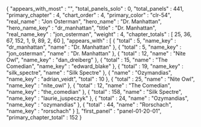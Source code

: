 {
  "appears_with_most" : "",
  "total_panels_solo" : 0,
  "total_panels" : 441,
  "primary_chapter" : 4,
  "chart_order" : 4,
  "primary_color" : "clr-54",
  "real_name" : "Jon Osterman",
  "hero_name" : "Dr. Manhattan",
  "hero_name_key" : "dr_manhattan",
  "title" : "Dr. Manhattan",
  "real_name_key" : "jon_osterman",
  "weight" : 4,
  "chapter_totals" : [
    25,
    36,
    67,
    152,
    1,
    9,
    89,
    2,
    60
  ],
  "appears_with" : [
    {
      "total" : 5,
      "name_key" : "dr_manhattan",
      "name" : "Dr. Manhattan"
    },
    {
      "total" : 5,
      "name_key" : "jon_osterman",
      "name" : "Dr. Manhattan"
    },
    {
      "total" : 12,
      "name" : "Nite Owl",
      "name_key" : "dan_dreiberg"
    },
    {
      "total" : 15,
      "name" : "The Comedian",
      "name_key" : "edward_blake"
    },
    {
      "total" : 19,
      "name_key" : "silk_spectre",
      "name" : "Silk Spectre"
    },
    {
      "name" : "Ozymandias",
      "name_key" : "adrian_veidt",
      "total" : 10
    },
    {
      "total" : 25,
      "name" : "Nite Owl",
      "name_key" : "nite_owl"
    },
    {
      "total" : 12,
      "name" : "The Comedian",
      "name_key" : "the_comedian"
    },
    {
      "total" : 158,
      "name" : "Silk Spectre",
      "name_key" : "laurie_juspeczyk"
    },
    {
      "total" : 24,
      "name" : "Ozymandias",
      "name_key" : "ozymandias"
    },
    {
      "total" : 44,
      "name" : "Rorschach",
      "name_key" : "rorschach"
    }
  ],
  "first_panel" : "panel-01-20-01",
  "primary_chapter_total" : 152
}
